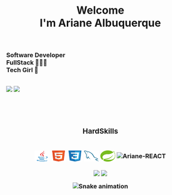   <div align= "center" >

<h1> Welcome <br> I'm Ariane Albuquerque </h1> 
  <br>
  </div>
   
  <h3 aling ="left">Software Developer <br>
           FullStack 👩🏽‍💻 <br>
           Tech Girl 👾 </h3>
           </div>
           <br>
 <div align="left">
  <a href="https://www.linkedin.com/in/arianealbuquerque/" target="_blank"><img src="https://img.shields.io/badge/LinkedIn-d92763?style=for-the-badge&logo=linkedin&logoColor=white" target="_blank"></a>
    <a href="mailto:contact.nicolasalbuquerque@gmail.com" target="_blank"><img src="https://img.shields.io/badge/Gmail-d92763?style=for-the-badge&logo=gmail&logoColor=white" target="_blank"></a>
</div>
  

<br>

##
<br>

<h3 aling ="center">

</div>
  
  <div align= "center" >
   <h3 aling ="center"> HardSkills </h3><br>
  <img align="center" alt="Ariane-Java" height="30" width="40" src="https://raw.githubusercontent.com/devicons/devicon/master/icons/java/java-original.svg">
  <img align="center" alt="Ariane-HTML" height="30" width="40" src="https://raw.githubusercontent.com/devicons/devicon/master/icons/html5/html5-original.svg">
  <img align="center" alt="Ariane-CSS" height="30" width="40" src="https://raw.githubusercontent.com/devicons/devicon/master/icons/css3/css3-original.svg">
  
  <img align="center" alt="Ariane-MYSQL" height="30" width="40" src="https://raw.githubusercontent.com/devicons/devicon/master/icons/mysql/mysql-original.svg">
  <img align="center" alt="Ariane-SPRING" height="30" width="40" src="https://raw.githubusercontent.com/devicons/devicon/master/icons/spring/spring-original.svg">
  <img align="center" alt="Ariane-REACT" height="30" width="40" src="https://cdn.jsdelivr.net/gh/devicons/devicon/icons/react/react-original.svg" />
  <br>

<br>
<div align ="center">
  <img align="center" width="400px" src="https://github-readme-stats.vercel.app/api?username=AriAlbuquerque&show_icons=true,css&layout=compact&theme=radical" />
  <img align= "center" width="425px" src="https://github-readme-stats.vercel.app/api/top-langs/?username=AriAlbuquerque&layout=compact&theme=radical" />


  ![Snake animation](https://github.com/NicolasAlbuquerque/NicolasAlbuquerque/blob/output/github-contribution-grid-snake.svg)
  
  
  </div>

 
